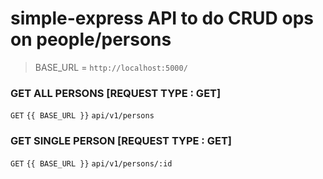 # simple-express API to do CRUD ops on people/persons


> BASE_URL = `http://localhost:5000/`

### GET ALL PERSONS [REQUEST TYPE : GET]
`GET` `{{ BASE_URL }}` `api/v1/persons`

### GET SINGLE PERSON [REQUEST TYPE : GET]
`GET` `{{ BASE_URL }}` `api/v1/persons/:id`